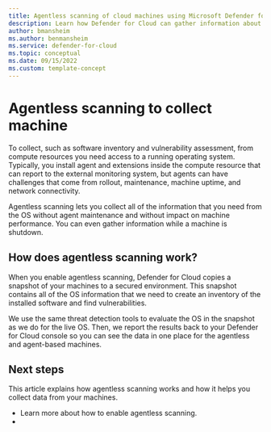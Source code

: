 ```yaml
---
title: Agentless scanning of cloud machines using Microsoft Defender for Cloud
description: Learn how Defender for Cloud can gather information about your multicloud compute resources without installing an agent on your machines.
author: bmansheim
ms.author: benmansheim
ms.service: defender-for-cloud
ms.topic: conceptual
ms.date: 09/15/2022
ms.custom: template-concept
---
```


# Agentless scanning to collect machine

To collect, such as software inventory and vulnerability assessment, from compute resources you need access to a running operating system. Typically, you install agent and extensions inside the compute resource that can report to the external monitoring system, but agents can have challenges that come from rollout, maintenance, machine uptime, and network connectivity.

Agentless scanning lets you collect all of the information that you need from the OS without agent maintenance and without impact on machine performance. You can even gather information while a machine is shutdown.

## How does agentless scanning work?

When you enable agentless scanning, Defender for Cloud copies a snapshot of your machines to a secured environment. This snapshot contains all of the OS information that we need to create an inventory of the installed software and find vulnerabilities.

We use the same threat detection tools to evaluate the OS in the snapshot as we do for the live OS. Then, we report the results back to your Defender for Cloud console so you can see the data in one place for the agentless and agent-based machines.

## 



## Next steps

This article explains how agentless scanning works and how it helps you collect data from your machines.

- Learn more about how to enable agentless scanning.
- 

<!--
Remove all the comments in this template before you sign-off or merge to the 
main branch.
-->